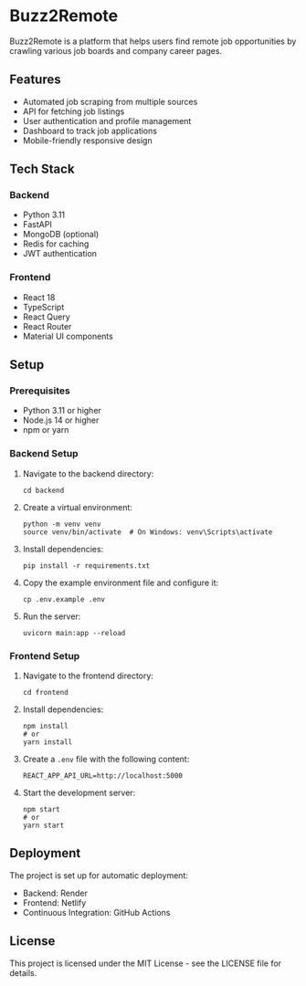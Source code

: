 # Buzz2Remote

Buzz2Remote is a platform that helps users find remote job opportunities by crawling various job boards and company career pages.

## Features

- Automated job scraping from multiple sources
- API for fetching job listings
- User authentication and profile management
- Dashboard to track job applications
- Mobile-friendly responsive design

## Tech Stack

### Backend
- Python 3.11
- FastAPI
- MongoDB (optional)
- Redis for caching
- JWT authentication

### Frontend
- React 18
- TypeScript
- React Query
- React Router
- Material UI components

## Setup

### Prerequisites
- Python 3.11 or higher
- Node.js 14 or higher
- npm or yarn

### Backend Setup
1. Navigate to the backend directory:
   ```
   cd backend
   ```

2. Create a virtual environment:
   ```
   python -m venv venv
   source venv/bin/activate  # On Windows: venv\Scripts\activate
   ```

3. Install dependencies:
   ```
   pip install -r requirements.txt
   ```

4. Copy the example environment file and configure it:
   ```
   cp .env.example .env
   ```

5. Run the server:
   ```
   uvicorn main:app --reload
   ```

### Frontend Setup
1. Navigate to the frontend directory:
   ```
   cd frontend
   ```

2. Install dependencies:
   ```
   npm install
   # or
   yarn install
   ```

3. Create a `.env` file with the following content:
   ```
   REACT_APP_API_URL=http://localhost:5000
   ```

4. Start the development server:
   ```
   npm start
   # or
   yarn start
   ```

## Deployment

The project is set up for automatic deployment:
- Backend: Render
- Frontend: Netlify
- Continuous Integration: GitHub Actions

## License

This project is licensed under the MIT License - see the LICENSE file for details. 